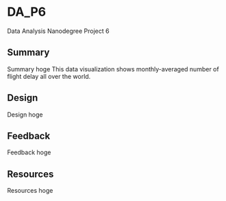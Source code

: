 # DA_P6
Data Analysis Nanodegree Project 6  

## Summary  
Summary hoge
This data visualization shows monthly-averaged number of flight delay all over the world.

## Design  
Design hoge

## Feedback  
Feedback hoge  

## Resources 
Resources hoge


